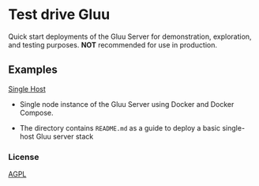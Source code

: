 # Test drive Gluu    

Quick start deployments of the Gluu Server for demonstration, exploration, and testing purposes. **NOT** recommended for use in production. 

## Examples

[Single Host](./single-host/)

- Single node instance of the Gluu Server using Docker and Docker Compose. 

- The directory contains `README.md` as a guide to deploy a basic single-host Gluu server stack

### License

[AGPL](./single-host/LICENSE/)
